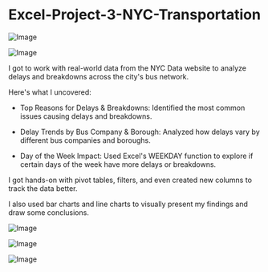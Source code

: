 # Excel-Project-3-NYC-Transportation

![Image](https://github.com/user-attachments/assets/c64811d0-73cd-45e5-9826-eaadbee5b49d)

![Image](https://github.com/user-attachments/assets/264d4f9f-b67e-4c88-8057-2c66c238c800)


I got to work with real-world data from the NYC Data website to analyze delays and breakdowns across the city's bus network. 

Here's what I uncovered:

  * Top Reasons for Delays & Breakdowns: Identified the most common issues causing delays and breakdowns.

  * Delay Trends by Bus Company & Borough: Analyzed how delays vary by different bus companies and boroughs.

  * Day of the Week Impact: Used Excel's WEEKDAY function to explore if certain days of the week have more delays or breakdowns.
    
I got hands-on with pivot tables, filters, and even created new columns to track the data better. 

I also used bar charts and line charts to visually present my findings and draw some conclusions.


![Image](https://github.com/user-attachments/assets/ead6f970-da8a-4e72-ac65-a433ba5573dd)


![Image](https://github.com/user-attachments/assets/996e208d-77d8-4384-8d8a-df7bc4fc70fa)


![Image](https://github.com/user-attachments/assets/927989e9-3930-4a98-a6d7-2f35d8e07bba)
